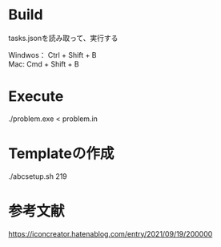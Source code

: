 # Build
tasks.jsonを読み取って、実行する

Windwos： Ctrl + Shift +  B  
Mac: Cmd + Shift + B

# Execute
./problem.exe < problem.in

# Templateの作成
./abcsetup.sh 219


# 参考文献
https://iconcreator.hatenablog.com/entry/2021/09/19/200000
